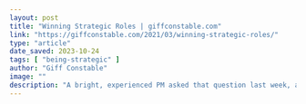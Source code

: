 ```yaml
---
layout: post
title: "Winning Strategic Roles | giffconstable.com"
link: "https://giffconstable.com/2021/03/winning-strategic-roles/"
type: "article"
date_saved: 2023-10-24
tags: [ "being-strategic" ]
author: "Giff Constable"
image: ""
description: "A bright, experienced PM asked that question last week, and I wanted to offer a few suggestions. Before I do, I want to remind executives (myself included) of our responsibility to be aware of, and take steps against, unintentional bias in our organizations. If we want to retain great talent, we have to deserve to keep them."
---
```


